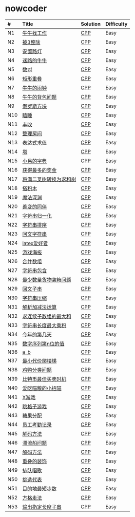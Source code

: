 # nowcoder


| # | Title | Solution | Difficulty |
| :------ | :------ | :------ | :----- |
| N1 | [牛牛找工作](https://www.nowcoder.com/practice/46e837a4ea9144f5ad2021658cb54c4d?tpId=98&tqId=32824&tPage=1&rp=1&ru=%2Fta%2F2019test&qru=%2Fta%2F2019test%2Fquestion-ranking) | [CPP](./cc/N1.牛牛找工作/牛牛找工作.cc)  | Easy |
| N2 | [被3整除](https://www.nowcoder.com/practice/51dcb4eef6004f6f8f44d927463ad5e8?tpId=98&tqId=32825&tPage=1&rp=1&ru=%2Fta%2F2019test&qru=%2Fta%2F2019test%2Fquestion-ranking) | [CPP](./cc/N2.被3整除/被3整除.cc)  | Easy |
| N3 | [安置路灯](https://www.nowcoder.com/practice/3a3577b9d3294fb7845b96a9cd2e099c?tpId=98&tqId=32826&tPage=1&rp=1&ru=/ta/2019test&qru=/ta/2019test/question-ranking) | [CPP](./cc/N3.安置路灯/安置路灯.cc)  | Easy |
| N4 | [迷路的牛牛](https://www.nowcoder.com/practice/fc72d3493d7e4be883e931d507352a4a?tpId=98&tqId=32827&tPage=1&rp=1&ru=%2Fta%2F2019test&qru=%2Fta%2F2019test%2Fquestion-ranking) | [CPP](./cc/N4.迷路的牛牛/迷路的牛牛.cc)  | Easy |
| N5 | [数对](https://www.nowcoder.com/practice/bac5a2372e204b2ab04cc437db76dc4f?tpId=98&tqId=32828&tPage=1&rp=1&ru=/ta/2019test&qru=/ta/2019test/question-ranking) | [CPP](./cc/N5.数对/数对.cc)  | Easy |
| N6 | [矩形重叠](https://www.nowcoder.com/practice/a22dd98b3d224f2bb89142f8acc2fe57?tpId=98&tqId=32829&tPage=1&rp=1&ru=%2Fta%2F2019test&qru=%2Fta%2F2019test%2Fquestion-ranking) | [CPP](./cc/N6.矩形重叠/矩形重叠.cc)  | Easy |
| N7 | [牛牛的闹钟](https://www.nowcoder.com/practice/9173e83d1774462f81255a26feafd7c6?tpId=98&tqId=32830&tPage=1&rp=1&ru=%2Fta%2F2019test&qru=%2Fta%2F2019test%2Fquestion-ranking) | [CPP](./cc/N7.牛牛的闹钟/牛牛的闹钟.cc)  | Easy |
| N8 | [牛牛的背包问题](https://www.nowcoder.com/practice/bf877f837467488692be703735db84e6?tpId=98&tqId=32831&tPage=1&rp=1&ru=%2Fta%2F2019test&qru=%2Fta%2F2019test%2Fquestion-ranking) | [CPP](./cc/N8.牛牛的背包问题/牛牛的背包问题.cc)  | Easy |
| N9 | [俄罗斯方块](https://www.nowcoder.com/practice/9407e24a70b04fedba4ab3bd3ae29704?tpId=98&tqId=32832&tPage=1&rp=1&ru=%2Fta%2F2019test&qru=%2Fta%2F2019test%2Fquestion-ranking) | [CPP](./cc/N9.俄罗斯方块/俄罗斯方块.cc)  | Easy |
| N10 | [瞌睡](https://www.nowcoder.com/practice/93f2c11daeaf45959bb47e7894047085?tpId=98&tqId=32833&tPage=1&rp=1&ru=%2Fta%2F2019test&qru=%2Fta%2F2019test%2Fquestion-ranking) | [CPP](./cc/N10.瞌睡/瞌睡.cc)  | Easy |
| N11 | [丰收](https://www.nowcoder.com/practice/83b419c027fa490aa60669b0e7dc06a3?tpId=98&tqId=32834&tPage=1&rp=1&ru=%2Fta%2F2019test&qru=%2Fta%2F2019test%2Fquestion-ranking) | [CPP](./cc/N11.丰收/丰收.cc)  | Easy |
| N12 | [整理房间](https://www.nowcoder.com/practice/c32f4c74446541a1ad2abbe54476681f?tpId=98&tqId=32835&tPage=1&rp=1&ru=%2Fta%2F2019test&qru=%2Fta%2F2019test%2Fquestion-ranking) | [CPP](./cc/N12.整理房间/整理房间.cc)  | Easy |
| N13 | [表达式求值](https://www.nowcoder.com/practice/3e483fe3c0bb447bb17ffb3eeeca78ba?tpId=98&tqId=32836&tPage=1&rp=1&ru=%2Fta%2F2019test&qru=%2Fta%2F2019test%2Fquestion-ranking) | [CPP](./cc/N13.表达式求值/表达式求值.cc)  | Easy |
| N14 | [塔](https://www.nowcoder.com/practice/54868056c5664586b121d9098d008719?tpId=98&tqId=32837&tPage=1&rp=1&ru=%2Fta%2F2019test&qru=%2Fta%2F2019test%2Fquestion-ranking) | [CPP](./cc/N14.塔/塔.cc)  | Easy |
| N15 | [小易的字典](https://www.nowcoder.com/practice/12b1b8ef17e1441f86f322b250bff4c0?tpId=98&tqId=32838&tPage=1&rp=1&ru=%2Fta%2F2019test&qru=%2Fta%2F2019test%2Fquestion-ranking) | [CPP](./cc/N15.小易的字典/小易的字典.cc)  | Easy |
| N16 | [获得最多的奖金](https://www.nowcoder.com/practice/247f7bd088764aefa7474cff27489095?tpId=98&tqId=32839&tPage=1&rp=1&ru=/ta/2019test&qru=/ta/2019test/question-ranking) | [CPP](./cc/N16.获得最多的奖金/获得最多的奖金.cc)  | Easy |
| N17 | [将满二叉树转换为求和树](https://www.nowcoder.com/practice/b31734e46ba644de85a9cf95bbd57a5f?tpId=98&tqId=32840&tPage=1&rp=1&ru=%2Fta%2F2019test&qru=%2Fta%2F2019test%2Fquestion-ranking) | [CPP](./cc/N17.将满二叉树转换为求和树/将满二叉树转换为求和树.cc)  | Easy |
| N18 | [搭积木](https://www.nowcoder.com/practice/55371b74b2f243e3820e57ee4c7b5504?tpId=98&tqId=32841&tPage=1&rp=1&ru=%2Fta%2F2019test&qru=%2Fta%2F2019test%2Fquestion-ranking) | [CPP](./cc/N18.搭积木/搭积木.cc)  | Easy |
| N19 | [魔法深渊](https://www.nowcoder.com/practice/55e34723b1d34c42af83b39de2395408?tpId=98&tqId=32842&tPage=1&rp=1&ru=%2Fta%2F2019test&qru=%2Fta%2F2019test%2Fquestion-ranking) | [CPP](./cc/N19.魔法深渊/魔法深渊.cc)  | Easy |
| N20 | [善变的同伴](https://www.nowcoder.com/practice/824af5cb05794606b56657bb3fa91f49?tpId=98&tqId=32843&tPage=1&rp=1&ru=%2Fta%2F2019test&qru=%2Fta%2F2019test%2Fquestion-ranking) | [CPP](./cc/N20.善变的同伴/善变的同伴.cc)  | Easy |
| N21 | [字符串归一化](https://www.nowcoder.com/practice/83b419c027fa490aa60669b0e7dc06a3?tpId=98&tqId=32834&tPage=1&rp=1&ru=%2Fta%2F2019test&qru=%2Fta%2F2019test%2Fquestion-ranking) | [CPP](./cc/N21.字符串归一化/字符串归一化.cc)  | Easy |
| N22 | [字符串排序](https://www.nowcoder.com/practice/0425aa0df74646209d3f56f627298ab2?tpId=98&tqId=32845&tPage=2&rp=1&ru=%2Fta%2F2019test&qru=%2Fta%2F2019test%2Fquestion-ranking) | [CPP](./cc/N22.字符串排序/字符串排序.cc)  | Easy |
| N23 | [回文字符串](https://www.nowcoder.com/practice/5bfb74efcd5449e69a480550b1fef431?tpId=98&tqId=32846&tPage=2&rp=1&ru=%2Fta%2F2019test&qru=%2Fta%2F2019test%2Fquestion-ranking) | [CPP](./cc/N23.回文字符串/回文字符串.cc)  | Easy |
| N24 | [latex爱好者](https://www.nowcoder.com/practice/5de228846bde4f399c4cd5672a1cf682?tpId=98&tqId=32847&tPage=2&rp=1&ru=%2Fta%2F2019test&qru=%2Fta%2F2019test%2Fquestion-ranking) | [CPP](./cc/N24.latex爱好者/latex爱好者.cc)  | Easy |
| N25 | [游戏海报](https://www.nowcoder.com/practice/6a6a0e4d6dfa4d89acd73bdfec79cf28?tpId=98&tqId=32848&tPage=2&rp=1&ru=%2Fta%2F2019test&qru=%2Fta%2F2019test%2Fquestion-ranking) | [CPP](./cc/N25.游戏海报/游戏海报.cc)  | Easy |
| N26 | [合并数组](https://www.nowcoder.com/practice/20c8731629b64109825595c3d349d2fc?tpId=98&tqId=32849&tPage=2&rp=1&ru=%2Fta%2F2019test&qru=%2Fta%2F2019test%2Fquestion-ranking) | [CPP](./cc/N26.合并数组/合并数组.cc)  | Easy |
| N27 | [字符串包含](https://www.nowcoder.com/practice/661e24c11de64e78804fdce653dafb0e?tpId=98&tqId=32850&tPage=2&rp=1&ru=%2Fta%2F2019test&qru=%2Fta%2F2019test%2Fquestion-ranking) | [CPP](./cc/N27.字符串包含/字符串包含.cc)  | Easy |
| N28 | [最少数量货物装箱问题](https://www.nowcoder.com/practice/37aa8a88a72e47f798a14d63bee61d8f?tpId=98&tqId=32851&tPage=2&rp=1&ru=%2Fta%2F2019test&qru=%2Fta%2F2019test%2Fquestion-ranking) | [CPP](./cc/N28.最少数量货物装箱问题/最少数量货物装箱问题.cc)  | Easy |
| N29 | [回文子串](https://www.nowcoder.com/practice/003482c395bd41c68082f6adc545a600?tpId=98&tqId=32852&tPage=2&rp=1&ru=%2Fta%2F2019test&qru=%2Fta%2F2019test%2Fquestion-ranking) | [CPP](./cc/N29.回文子串/回文子串.cc)  | Easy |
| N30 | [字符串压缩](https://www.nowcoder.com/practice/44da6966beb449d383f62b12e8df6317?tpId=98&tqId=32853&tPage=2&rp=1&ru=%2Fta%2F2019test&qru=%2Fta%2F2019test%2Fquestion-ranking) | [CPP](./cc/N30.字符串压缩/字符串压缩.cc)  | Easy |
| N31 | [解析加减法运算](https://www.nowcoder.com/practice/e3aa42adf73248c58bdaaaa3be162f83?tpId=98&tqId=32854&tPage=2&rp=2&ru=%2Fta%2F2019test&qru=%2Fta%2F2019test%2Fquestion-ranking) | [CPP](./cc/N31.解析加减法运算/解析加减法运算.cc)  | Easy |
| N32 | [求连续子数组的最大和](https://www.nowcoder.com/practice/8705437354604a7cb9ba7bf959e42de6?tpId=98&tqId=32855&tPage=2&rp=2&ru=%2Fta%2F2019test&qru=%2Fta%2F2019test%2Fquestion-ranking) | [CPP](./cc/N32.求连续子数组的最大和/求连续子数组的最大和.cc)  | Easy |
| N33 | [字符串长度最大乘积](https://www.nowcoder.com/practice/480caa5ffd164ac8b71caaa6d0f4e6db?tpId=98&tqId=32856&tPage=2&rp=2&ru=%2Fta%2F2019test&qru=%2Fta%2F2019test%2Fquestion-ranking) | [CPP](./cc/N33.字符串长度最大乘积/字符串长度最大乘积.cc)  | Easy |
| N34 | [今年的第几天](https://www.nowcoder.com/practice/8705437354604a7cb9ba7bf959e42de6?tpId=98&tqId=32855&tPage=2&rp=2&ru=%2Fta%2F2019test&qru=%2Fta%2F2019test%2Fquestion-ranking) | [CPP](./cc/N34.今年的第几天/今年的第几天.cc)  | Easy |
| N35 | [数字序列第n位的值](https://www.nowcoder.com/practice/967133d6656440ba951870eaf17861de?tpId=98&tqId=32858&tPage=2&rp=2&ru=%2Fta%2F2019test&qru=%2Fta%2F2019test%2Fquestion-ranking) | [CPP](./cc/N35.数字序列第n位的值/数字序列第n位的值.cc)  | Easy |
| N36 | [a_b](https://www.nowcoder.com/practice/1df03f0989a1494fa2acfcbd43496ffd?tpId=98&tqId=32859&tPage=2&rp=2&ru=%2Fta%2F2019test&qru=%2Fta%2F2019test%2Fquestion-ranking) | [CPP](./cc/N36.a_b/a_b.cc)  | Easy |
| N37 | [最小代价爬楼梯](https://www.nowcoder.com/practice/355885694012495281f415387db22fde?tpId=98&tqId=32860&tPage=2&rp=2&ru=%2Fta%2F2019test&qru=%2Fta%2F2019test%2Fquestion-ranking) | [CPP](./cc/N37.最小代价爬楼梯/最小代价爬楼梯.cc)  | Easy |
| N38 | [鸡鸭分类问题](https://www.nowcoder.com/practice/f87616abbac44842b43f24ddd3cf49e8?tpId=98&tqId=32861&tPage=2&rp=2&ru=%2Fta%2F2019test&qru=%2Fta%2F2019test%2Fquestion-ranking) | [CPP](./cc/N38.鸡鸭分类问题/鸡鸭分类问题.cc)  | Easy |
| N39 | [比特币最佳买卖时机](https://www.nowcoder.com/practice/08f70daa78bf45fea64d72523a3641f3?tpId=98&tqId=32862&tPage=2&rp=2&ru=%2Fta%2F2019test&qru=%2Fta%2F2019test%2Fquestion-ranking) | [CPP](./cc/N39.比特币最佳买卖时机/最小代价爬楼梯.cc)  | Easy |
| N40 | [爱吃喵粮的小招喵](https://www.nowcoder.com/practice/336d00e600f8496287d0d472678da774?tpId=98&tqId=32863&tPage=2&rp=2&ru=%2Fta%2F2019test&qru=%2Fta%2F2019test%2Fquestion-ranking) | [CPP](./cc/N40.爱吃喵粮的小招喵/爱吃喵粮的小招喵.cc)  | Easy |
| N41 | [X游戏](https://www.nowcoder.com/practice/41b0f2f813da4c0cb68ef298b60a19a2?tpId=98&tqId=32864&tPage=3&rp=3&ru=%2Fta%2F2019test&qru=%2Fta%2F2019test%2Fquestion-ranking) | [CPP](./cc/N41.X游戏/X游戏.cc)  | Easy |
| N42 | [跳格子游戏](https://www.nowcoder.com/practice/2ae1e475df394b9bbb7c6e5bf40be9ec?tpId=98&tqId=32865&tPage=3&rp=3&ru=%2Fta%2F2019test&qru=%2Fta%2F2019test%2Fquestion-ranking) | [CPP](./cc/N42.跳格子游戏/跳格子游戏.cc)  | Easy |
| N43 | [糖果分配](https://www.nowcoder.com/practice/c0e676f4cf9846c785ade34d9472951b?tpId=98&tqId=32866&tPage=3&rp=3&ru=%2Fta%2F2019test&qru=%2Fta%2F2019test%2Fquestion-ranking) | [CPP](./cc/N43.糖果分配/糖果分配.cc)  | Easy |
| N44 | [员工考勤记录](https://www.nowcoder.com/practice/503da02a9f474ad5bb0dcd012dd9ab25?tpId=98&tqId=32867&tPage=3&rp=3&ru=%2Fta%2F2019test&qru=%2Fta%2F2019test%2Fquestion-ranking) | [CPP](./cc/N44.员工考勤记录/员工考勤记录.cc)  | Easy |
| N45 | [解码方法](https://www.nowcoder.com/practice/b83b126603dd4e63bc4287d32d754886?tpId=98&tqId=32868&tPage=3&rp=3&ru=/ta/2019test&qru=/ta/2019test/question-ranking) | [CPP](./cc/N45.解码方法/解码方法.cc)  | Easy |
| N46 | [漂流船问题](https://www.nowcoder.com/practice/0e6cb06ec63148ed952f887a787f0103?tpId=98&tqId=32869&tPage=3&rp=3&ru=%2Fta%2F2019test&qru=%2Fta%2F2019test%2Fquestion-ranking) | [CPP](./cc/N46.漂流船问题/漂流船问题.cc)  | Easy |
| N47 | [解码方法](https://www.nowcoder.com/practice/fae1307a24ae4e9ea852a646a4f812bf?tpId=98&tqId=32870&tPage=3&rp=3&ru=%2Fta%2F2019test&qru=%2Fta%2F2019test%2Fquestion-ranking) | [CPP](./cc/N47.推倒吧骨牌/推倒吧骨牌.cc)  | Easy |
| N48 | [重叠的装饰](https://www.nowcoder.com/practice/a502e49967b44036918d93ff43be1930?tpId=98&tqId=32871&tPage=3&rp=3&ru=%2Fta%2F2019test&qru=%2Fta%2F2019test%2Fquestion-ranking) | [CPP](./cc/N48.重叠的装饰/重叠的装饰.cc)  | Easy |
| N49 | [排队唱歌](https://www.nowcoder.com/practice/6ef4d5e5767b470da56e64ee48e0abea?tpId=98&tqId=32872&tPage=3&rp=3&ru=%2Fta%2F2019test&qru=%2Fta%2F2019test%2Fquestion-ranking) | [CPP](./cc/N49.排队唱歌/排队唱歌.cc)  | Easy |
| N50 | [挑选代表](https://www.nowcoder.com/practice/c563cc42459d49d5923b3460ba142cf8?tpId=98&tqId=32874&tPage=3&rp=3&ru=%2Fta%2F2019test&qru=%2Fta%2F2019test%2Fquestion-ranking) | [CPP](./cc/N50.挑选代表/挑选代表.cc)  | Easy |
| N51 | [目的地最短步数](https://www.nowcoder.com/practice/24ec35c2a8054a7b831a5a3ea660d729?tpId=98&tqId=32875&tPage=3&rp=3&ru=%2Fta%2F2019test&qru=%2Fta%2F2019test%2Fquestion-ranking) | [CPP](./cc/N51.目的地最短步数/目的地最短步数.cc)  | Easy |
| N52 | [方格走法](https://www.nowcoder.com/practice/56f412b9e17e4504b1bbeca96f94a263?tpId=98&tqId=32876&tPage=3&rp=3&ru=%2Fta%2F2019test&qru=%2Fta%2F2019test%2Fquestion-ranking) | [CPP](./cc/N52.方格走法/方格走法.cc)  | Easy |
| N53 | [输出指定长度子串](https://www.nowcoder.com/practice/f7500a858bde41108f01286f57f554f3?tpId=98&tqId=32878&tPage=3&rp=3&ru=%2Fta%2F2019test&qru=%2Fta%2F2019test%2Fquestion-ranking) | [CPP](./cc/N53.输出指定长度子串/输出指定长度子串.cc)  | Easy |



